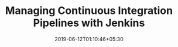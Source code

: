---
title: "Managing Continuous Integration Pipelines with Jenkins"
date: 2019-06-12T01:10:46+05:30
category: "Automation"
external_link: "https://auth0.com/blog/continuous-integration-and-continuous-deployment-with-jenkins/"
external_site_name: "Auth0 Blog"
external_site_link: "https://auth0.com/blog"
---